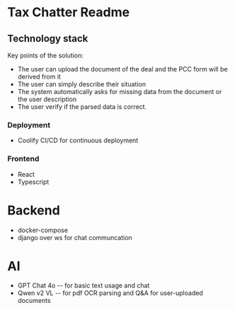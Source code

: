 # Tax Chatter Readme

## Technology stack

Key points of the solution:

- The user can upload the document of the deal and the PCC form will be derived from it
- The user can simply describe their situation
- The system automatically asks for missing data from the document or the user description
- The user verify if the parsed data is correct.

### Deployment

- Coolify CI/CD for continuous deployment

### Frontend

- React
- Typescript

# Backend

- docker-compose
- django over ws for chat communcation

# AI

- GPT Chat 4o -- for basic text usage and chat
- Qwen v2 VL -- for pdf OCR parsing and Q&A for user-uploaded documents
